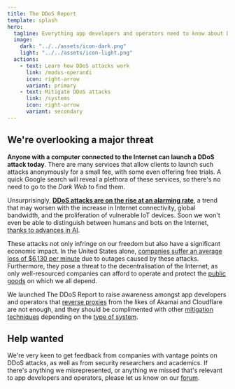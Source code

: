 ```yaml
---
title: The DDoS Report
template: splash
hero:
  tagline: Everything app developers and operators need to know about Distributed Denial of Service (DDoS) attacks.
  image:
    dark: "../../assets/icon-dark.png"
    light: "../../assets/icon-light.png"
  actions:
    - text: Learn how DDoS attacks work
      link: /modus-operandi
      icon: right-arrow
      variant: primary
    - text: Mitigate DDoS attacks
      link: /systems
      icon: right-arrow
      variant: secondary
---
```


## We're overlooking a major threat

**Anyone with a computer connected to the Internet can launch a DDoS attack today**.
There are many services that allow clients to launch such attacks anonymously for a small fee,
with some even offering free trials.
A quick Google search will reveal a plethora of these services,
so there's no need to go to the _Dark Web_ to find them.

Unsurprisingly,
[**DDoS attacks are on the rise at an alarming rate**](https://www.cybersecuritydive.com/news/ddos-attacks-surge-cloudflare/704011/),
a trend that may worsen with the increase in Internet connectivity, global bandwidth, and the proliferation of vulnerable IoT devices.
Soon we won't even be able to distinguish between humans and bots on the Internet,
[thanks to advances in AI](https://arstechnica.com/information-technology/2023/10/sob-story-about-dead-grandma-tricks-microsoft-ai-into-solving-captcha/).

These attacks not only infringe on our freedom but also have a significant economic impact.
In the United States alone,
[companies suffer an average loss of $6,130 per minute](https://www.securitymagazine.com/articles/100123-downtime-cost-of-an-application-ddos-attack-averages-6130-per-minute)
due to outages caused by these attacks.
Furthermore, they pose a threat to the decentralisation of the Internet,
as only well-resourced companies can afford to operate and protect the [public goods](./systems/public-goods.md) on which we all depend.

We launched The DDoS Report to raise awareness amongst app developers and operators that
[reverse proxies](./mitigations/reverse-proxies.md) from the likes of Akamai and Cloudflare are not enough,
and they should be complimented with other [mitigation techniques](./mitigations) depending on the [type of system](./systems).

## Help wanted

We're very keen to get feedback from companies with vantage points on DDoS attacks,
as well as from security researchers and academics.
If there's anything we misrepresented, or anything we missed that's relevant to app developers and operators,
please let us know on our [forum](https://github.com/relaycorp/ddos-report/discussions).
